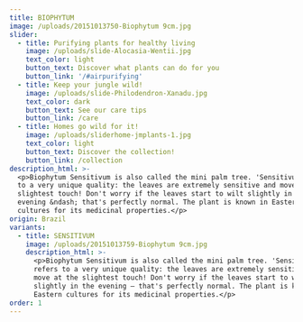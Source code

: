 ```yaml
---
title: BIOPHYTUM
image: /uploads/20151013750-Biophytum 9cm.jpg
slider:
  - title: Purifying plants for healthy living
    image: /uploads/slide-Alocasia-Wentii.jpg
    text_color: light
    button_text: Discover what plants can do for you
    button_link: '/#airpurifying'
  - title: Keep your jungle wild!
    image: /uploads/slide-Philodendron-Xanadu.jpg
    text_color: dark
    button_text: See our care tips
    button_link: /care
  - title: Homes go wild for it!
    image: /uploads/sliderhome-jmplants-1.jpg
    text_color: light
    button_text: Discover the collection!
    button_link: /collection
description_html: >-
  <p>Biophytum Sensitivum is also called the mini palm tree. 'Sensitivum' refers
  to a very unique quality: the leaves are extremely sensitive and move at the
  slightest touch! Don't worry if the leaves start to wilt slightly in the
  evening &ndash; that's perfectly normal. The plant is known in Eastern
  cultures for its medicinal properties.</p>
origin: Brazil
variants:
  - title: SENSITIVUM
    image: /uploads/20151013759-Biophytum 9cm.jpg
    description_html: >-
      <p>Biophytum Sensitivum is also called the mini palm tree. 'Sensitivum'
      refers to a very unique quality: the leaves are extremely sensitive and
      move at the slightest touch! Don't worry if the leaves start to wilt
      slightly in the evening – that's perfectly normal. The plant is known in
      Eastern cultures for its medicinal properties.</p>
order: 1
---
```




